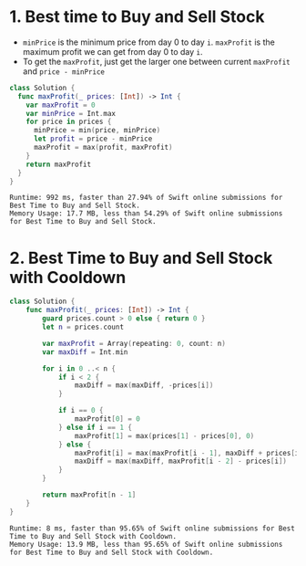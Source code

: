 # 1. Best time to Buy and Sell Stock

- `minPrice` is the minimum price from day 0 to day `i`. `maxProfit` is the maximum profit we can get from day 0 to day `i`.
- To get the `maxProfit`, just get the larger one between current `maxProfit` and `price - minPrice`

```swift
class Solution {
  func maxProfit(_ prices: [Int]) -> Int {
    var maxProfit = 0
    var minPrice = Int.max
    for price in prices {
      minPrice = min(price, minPrice)
      let profit = price - minPrice
      maxProfit = max(profit, maxProfit)
    }
    return maxProfit
  }
}
```
```
Runtime: 992 ms, faster than 27.94% of Swift online submissions for Best Time to Buy and Sell Stock.
Memory Usage: 17.7 MB, less than 54.29% of Swift online submissions for Best Time to Buy and Sell Stock.
```

# 2. Best Time to Buy and Sell Stock with Cooldown

```swift
class Solution {
    func maxProfit(_ prices: [Int]) -> Int {
        guard prices.count > 0 else { return 0 }
        let n = prices.count

        var maxProfit = Array(repeating: 0, count: n)
        var maxDiff = Int.min

        for i in 0 ..< n {
            if i < 2 {
                maxDiff = max(maxDiff, -prices[i])
            }

            if i == 0 {
                maxProfit[0] = 0
            } else if i == 1 {
                maxProfit[1] = max(prices[1] - prices[0], 0)
            } else {
                maxProfit[i] = max(maxProfit[i - 1], maxDiff + prices[i])
                maxDiff = max(maxDiff, maxProfit[i - 2] - prices[i])
            }
        }

        return maxProfit[n - 1]
    }
}
```
```
Runtime: 8 ms, faster than 95.65% of Swift online submissions for Best Time to Buy and Sell Stock with Cooldown.
Memory Usage: 13.9 MB, less than 95.65% of Swift online submissions for Best Time to Buy and Sell Stock with Cooldown.
```